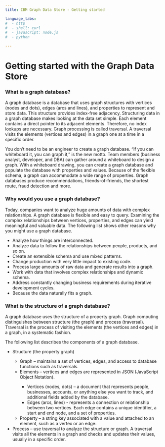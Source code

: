 ```yaml
---
title: IBM Graph Data Store - Getting started

language_tabs:
#  - http
#  - shell: curl
#  - javascript: node.js
#  - python

---
```


# Getting started with the Graph Data Store

### What is a graph database?

A graph database is a database that uses graph structures with vertices (nodes and dots), edges (arcs and lines), and properties to represent and store data. This structure provides index-free adjacency. Structuring data in a graph database makes looking at the data set simple. Each element contains a direct pointer to its adjacent elements. Therefore, no index lookups are necessary. Graph processing is called traversal. A traversal visits the elements (vertices and edges) in a graph one at a time in a specific order.

You don’t need to be an engineer to create a graph database. “If you can whiteboard it, you can graph it,” is the new motto. Team members (business analyst, developer, and DBA) can gather around a  whiteboard to design a graph. With a whiteboard drawing, you can create a graph database and populate the database with properties and values. Because of the flexible schema, a graph can accommodate a wide range of properties. Graph databases produce recommendations, friends-of-friends, the shortest route, fraud detection and more.

### Why would you use a graph database?

Today, companies want to analyze huge amounts of data with complex relationships.
A graph database is flexible and easy to query.
Examining the complex relationships between vertices, properties,
and edges can yield meaningful and valuable data.
The following list shows other reasons why you might use a graph database.

-	Analyze how things are interconnected.
-	Analyze data to follow the relationships between people, products, and so on.
-	Create an extensible schema and use mixed patterns.
-	Change production with very little impact to existing code.
-	Process large amounts of raw data and generate results into a graph.
-	Work with data that involves complex relationships and dynamic schema.
-	Address constantly changing business requirements during iterative development cycles.
-	Because the data naturally fits a graph.

### What is the structure of a graph database?

A graph database uses the structure of a property graph.
Graph computing distinguishes between structure (the graph) and process (traversal).
Traversal is the process of visiting the elements (the vertices and edges) in a graph,
in a systematic fashion.

The following list describes the components of a graph database.

<ul>
<li>Structure (the property graph)</li>
<ul>
<li>Graph – maintains a set of vertices, edges, and access to database functions such as traversals.</li>
<li>Elements – vertices and edges are represented in JSON (JavaScript Object Notation).</li>
<ul>
<li>Vertices (nodes, dots) – a document that represents people, businesses, accounts, or anything else you want to track, and additional fields added by the database.</li>
<li>Edges (arcs, lines) - represents a connection or relationship between two vertices. Each edge contains a unique identifier, a start and end node, and a set of properties.</li>
</ul>
<li>Property – a string key associated with a value and attached to an element, such as a vertex or an edge.</li>
</ul>
<li>Process – use traversal to analyze the structure or graph. A traversal visits all the elements in a graph and checks and updates their values, usually in a specific order.</li>
</ul>
